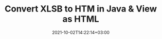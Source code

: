 ---
############################# Static ############################
layout: "autogen"
date: 2021-10-02T14:22:14+03:00
draft: false
path: "total/java/conversion/xlsb-to-htm/"

############################# Head ############################
head_title: "Convert XLSB to HTM in Java - Sample Java Code"
head_description: "Java document conversion library to convert XLSB to HTM and 100+ other file formats in Java & J2SE applications. View the Converted HTM document as HTML viewer."

############################# Header ############################
title: "Convert XLSB to HTM in Java & View as HTML"
description: "Programmatically convert XLSB to HTM in Java & J2SE platforms using flexible document manipulation options to customize the resultant document. Convert the complete document or some specific pages based on page numbers or selective page ranges using Java document conversion library."

############################# SubMenu ############################
submenu:
    enable: false

############################# Content ############################
content:
    enable: true
    block:
    - title_left: "XLSB to HTM Conversion in Java"
      content_left: |
          Perform XLSB to HTM file conversion in three simple steps using Java. View the converted document as HTML without any external software dependency.

          -   Create a new instance of **Converter** class and load the XLSB file
          -   Set **ConvertOptions** for the HTM document type
          -   Call **Convert** method of **Converter** class instance for conversion to HTM
          -   Set options for HTML viewer
          -   Create **Viewer** object to view converted HTM as HTML
          
      title_right: "Convert Remotely Located Documents"
      content_right: |
          You require `GroupDocs.Conversion` & `GroupDocs.Viewer` namespaces to convert between a wide range of popular document types such as PDF, Microsoft Word, Excel, PowerPoint, Project, Outlook, HTML, diagrams and image file formats. Explore other [Java APIs for Office documents](https://products.conholdate.com/total/java/) as offered by Conholdate.Total.
          
          Get the respective assembly files from the [downloads](https://downloads.conholdate.com/total/java) or fetch the whole package from [Maven](https://repository.conholdate.com/webapp/#/artifacts/browse/tree/General/repo) to add 'Conholdate.Total` directly in your workspace.
          
      code: |
          ```cs {linenos=false}
          // Convert XLSB to HTM using GroupDocs.Conversion API
          // Load the source XLSB file to be converted
          Converter converter = new Converter("input.xlsb");

          // Get the convert options ready for the target HTM format
          ConvertOptions convertOptions = new FileType().fromExtension("htm").getConvertOptions();

          // Convert to HTM format
          converter.convert("output.htm", convertOptions);

          // Create Viewer object to view the converted HTM as HTML
          try (Viewer viewer = new Viewer("output.htm"))
          {
              // Set options for HTML viewer
              HtmlViewOptions viewOptions = HtmlViewOptions.forEmbeddedResources("output{0}.html");

              // View converted HTM as HTML
              viewer.view(viewOptions);
          }
          ```
    - title_left: "Convert Password Protected XLSB to HTM"
      content_left: |
          Accurately load and convert documents that are protected with a password within your Java based applications. The file format conversion API also supports rendering remote documents from different sources including S3, Blob, FTP, Stream, URL or a local disk.

          -   Create new instance of **Converter** class and pass source document path
          -   Instantiate the proper **ConvertOptions** class e.g. (**PdfConvertOptions**, **WordProcessingConvertOptions**, **SpreadsheetConvertOptions** etc.)
          -   Call **convert** method of **Converter** class instance and pass filename for the converted document
        
      title_right: "Source Document Information Extraction"
      content_right: |
          The documents information extraction feature not only allows getting the basic information about the source document file but it also supports extracting some valuable file-format specific information such as project start and end dates of a Microsoft Project file, any printing restrictions on a PDF document, list of folders enclosed in an Outlook data file etc. 

          Convert popular document file formats on different operating systems such as Windows, Linux or macOS while using development environments such as NetBeans, IntelliJ IDEA and Eclipse.
          
      code: |
          ```cs {linenos=false}
          // Load and convert password protected documents
          WordProcessingLoadOptions loadOptions = new WordProcessingLoadOptions();
          loadOptions.setPassword("12345");

          // Create an instance of Converter class and pass source document path and the load options delegate as a constructor parameters
          Converter converter = new Converter("input.xlsb", loadOptions);

          // Instantiate PdfConvertOptions class
          PdfConvertOptions options = new PdfConvertOptions();

          // Call convert method of Converter class instance and pass filename for the converted document and the instance of ConvertOptions from the previous step
          converter.convert("output.htm, options);
          ```
############################# About Formats ############################
about_formats:
    enable: false
############################# More Formats ############################
more_formats:
    enable: true
    auto: false
    other_out_formats: PDF DOCX DOT DOTX DOTM TXT RTF HTML MHTML XLS XLSX XLSM XLT XLTX XLTM DIF PPT PPTX PPS PPSX POT POTX POTM ODT OTT EMZ WMZ SVGZ TEX DCM WMF BMP PNG GIF JPEG TIFF
############################# Back to top ###############################
back_to_top:
  enable: true
---